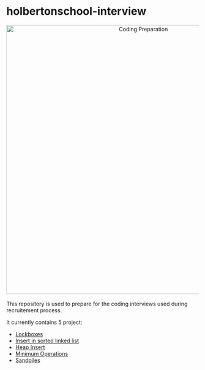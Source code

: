 # holbertonschool-interview
<div align="center"><img width="700" src="https://media.geeksforgeeks.org/wp-content/cdn-uploads/20210531212642/Best-Tips-and-Strategies-to-Prepare-for-a-Coding-Interview.png" alt="Coding Preparation" /></div>
<br/>
This repository is used to prepare for the coding interviews used during recruitement process.

It currently contains 5 project:
- [Lockboxes](./lockboxes/)
- [Insert in sorted linked list](./insert_in_sorted_linked_list/)
- [Heap Insert](./heap_insert/)
- [Minimum Operations](./minimum_operations/)
- [Sandpiles](./sandpiles/)
